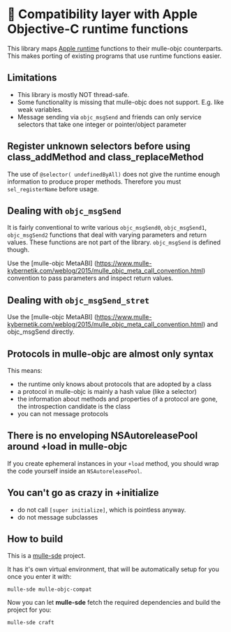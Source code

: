 # 🍏 Compatibility layer with Apple Objective-C runtime functions

This library maps
[Apple runtime](https://developer.apple.com/documentation/objectivec/objective_c_runtime?language=objc)
functions to their mulle-objc counterparts.
This makes porting of existing programs that use runtime functions easier.

## Limitations

* This library is mostly NOT thread-safe.
* Some functionality is missing that mulle-objc does not support. E.g. like weak variables.
* Message sending via `objc_msgSend` and friends can only service selectors that take one integer or pointer/object parameter

## Register unknown selectors before using class_addMethod and class_replaceMethod

The use of `@selector( undefinedByAll)` does not give the runtime enough 
information to produce proper methods. Therefore you must `sel_registerName` 
before usage.

## Dealing with `objc_msgSend`

It is fairly conventional to write various `objc_msgSend0`,
`objc_msgSend1`, `objc_msgSend2` functions that deal with varying parameters
and return values. These functions are not part of the library. `objc_msgSend` 
is defined though.

Use the [mulle-objc MetaABI]
(https://www.mulle-kybernetik.com/weblog/2015/mulle_objc_meta_call_convention.html)
convention to pass parameters and inspect return values.

## Dealing with `objc_msgSend_stret`

Use the [mulle-objc MetaABI]
(https://www.mulle-kybernetik.com/weblog/2015/mulle_objc_meta_call_convention.html) and objc_msgSend directly. 

## Protocols in mulle-objc are almost only syntax

This means:

* the runtime only knows about protocols that are adopted by a class
* a protocol in mulle-objc is mainly a hash value (like a selector)
* the information about methods and properties of a protocol are gone, the introspection candidate is the class
* you can not message protocols


## There is no enveloping NSAutoreleasePool around +load in mulle-objc

If you create ephemeral instances in your `+load` method,
you should wrap the code yourself inside an `NSAutoreleasePool`.


## You can't go as crazy in +initialize

* do not call `[super initialize]`, which is pointless anyway.
* do not message subclasses



## How to build

This is a [mulle-sde](https://mulle-sde.github.io/) project.

It has it's own virtual environment, that will be automatically setup for you
once you enter it with:

```
mulle-sde mulle-objc-compat
```

Now you can let **mulle-sde** fetch the required dependencies and build the
project for you:

```
mulle-sde craft
```
